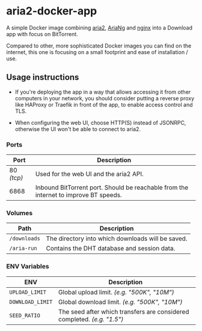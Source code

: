 # aria2-docker-app

A simple Docker image combining [aria2](https://aria2.github.io/), [AriaNg](https://github.com/mayswind/AriaNg) and [nginx](https://nginx.org) into a Download app with focus on BitTorrent.

Compared to other, more sophisticated Docker images you can find on the internet, this one is focusing on a small footprint and ease of installation / use.

## Usage instructions

* If you're deploying the app in a way that allows accessing it from other computers in your network, you should consider putting a reverse proxy like HAProxy or Traefik in front of the app, to enable access control and TLS.

* When configuring the web UI, choose HTTP(S) instead of JSONRPC, otherwise the UI won't be able to connect to aria2.

### Ports

| Port | Description |
| - | - |
| 80 _(tcp)_ | Used for the web UI and the aria2 API. |
| 6868 | Inbound BitTorrent port. Should be reachable from the internet to improve BT speeds. |

### Volumes

| Path | Description |
| - | - |
| `/downloads` | The directory into which downloads will be saved. |
| `/aria-run` | Contains the DHT database and session data. |

### ENV Variables

| ENV | Description |
| - | - |
| `UPLOAD_LIMIT` | Global upload limit. _(e.g. "500K", "10M")_ |
| `DOWNLOAD_LIMIT` | Global download limit. _(e.g. "500K", "10M")_ |
| `SEED_RATIO` | The seed after which transfers are considered completed. _(e.g. "1.5")_ |
